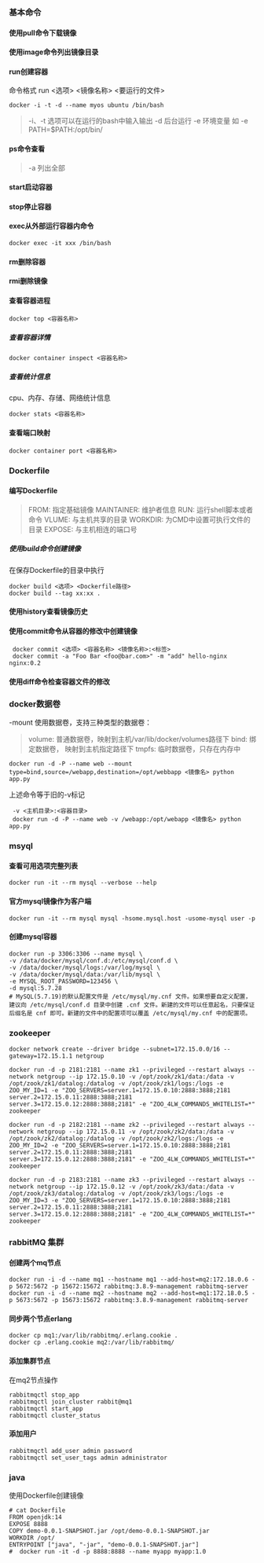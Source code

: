 ### 基本命令
#### 使用pull命令下载镜像
#### 使用image命令列出镜像目录
#### run创建容器
命令格式 run <选项> <镜像名称> <要运行的文件>

    docker -i -t -d --name myos ubuntu /bin/bash

> -i、-t 选项可以在运行的bash中输入输出
> -d 后台运行
> -e 环境变量 如 -e PATH=$PATH:/opt/bin/
#### ps命令查看
> -a 列出全部
#### start启动容器
#### stop停止容器
#### exec从外部运行容器内命令

    docker exec -it xxx /bin/bash

#### rm删除容器
#### rmi删除镜像
#### 查看容器进程

    docker top <容器名称>

##### 查看容器详情

    docker container inspect <容器名称>

##### 查看统计信息
cpu、内存、存储、网络统计信息
   
    docker stats <容器名称>

#### 查看端口映射

    docker container port <容器名称>


### Dockerfile
#### 编写Dockerfile
> FROM: 指定基础镜像
> MAINTAINER: 维护者信息
> RUN: 运行shell脚本或者命令
> VLUME: 与主机共享的目录
> WORKDIR: 为CMD中设置可执行文件的目录
> EXPOSE: 与主机相连的端口号
##### 使用build命令创建镜像
在保存Dockerfile的目录中执行

    docker build <选项> <Dockerfile路径>
    docker build --tag xx:xx .

#### 使用history查看镜像历史
#### 使用commit命令从容器的修改中创建镜像

     docker commit <选项> <容器名称> <镜像名称>:<标签>
     docker commit -a "Foo Bar <foo@bar.com>" -m "add" hello-nginx nginx:0.2

#### 使用diff命令检查容器文件的修改
### docker数据卷
-mount 使用数据卷，支持三种类型的数据卷：
> volume: 普通数据卷，映射到主机/var/lib/docker/volumes路径下
> bind: 绑定数据卷， 映射到主机指定路径下
> tmpfs: 临时数据卷，只存在内存中

    docker run -d -P --name web --mount type=bind,source=/webapp,destination=/opt/webbapp <镜像名> python app.py

上述命令等于旧的-v标记

     -v <主机目录>:<容器目录>
     docker run -d -P --name web -v /webapp:/opt/webapp <镜像名> python app.py

### msyql
#### 查看可用选项完整列表

    docker run -it --rm mysql --verbose --help

#### 官方mysql镜像作为客户端

    docker run -it --rm mysql mysql -hsome.mysql.host -usome-mysql user -p

#### 创建mysql容器

    docker run -p 3306:3306 --name mysql \
    -v /data/docker/mysql/conf.d:/etc/mysql/conf.d \
    -v /data/docker/mysql/logs:/var/log/mysql \
    -v /data/docker/mysql/data:/var/lib/mysql \
    -e MYSQL_ROOT_PASSWORD=123456 \
    -d mysql:5.7.28
    # MySQL(5.7.19)的默认配置文件是 /etc/mysql/my.cnf 文件。如果想要自定义配置，建议向 /etc/mysql/conf.d 目录中创建 .cnf 文件。新建的文件可以任意起名，只要保证后缀名是 cnf 即可。新建的文件中的配置项可以覆盖 /etc/mysql/my.cnf 中的配置项。

### zookeeper

    docker network create --driver bridge --subnet=172.15.0.0/16 --gateway=172.15.1.1 netgroup

    docker run -d -p 2181:2181 --name zk1 --privileged --restart always --network netgroup --ip 172.15.0.10 -v /opt/zook/zk1/data:/data -v /opt/zook/zk1/datalog:/datalog -v /opt/zook/zk1/logs:/logs -e ZOO_MY_ID=1 -e "ZOO_SERVERS=server.1=172.15.0.10:2888:3888;2181 server.2=172.15.0.11:2888:3888;2181 server.3=172.15.0.12:2888:3888;2181" -e "ZOO_4LW_COMMANDS_WHITELIST=*" zookeeper 

    docker run -d -p 2182:2181 --name zk2 --privileged --restart always --network netgroup --ip 172.15.0.11 -v /opt/zook/zk2/data:/data -v /opt/zook/zk2/datalog:/datalog -v /opt/zook/zk2/logs:/logs -e ZOO_MY_ID=2 -e "ZOO_SERVERS=server.1=172.15.0.10:2888:3888;2181 server.2=172.15.0.11:2888:3888;2181 server.3=172.15.0.12:2888:3888;2181" -e "ZOO_4LW_COMMANDS_WHITELIST=*" zookeeper

    docker run -d -p 2183:2181 --name zk3 --privileged --restart always --network netgroup --ip 172.15.0.12 -v /opt/zook/zk3/data:/data -v /opt/zook/zk3/datalog:/datalog -v /opt/zook/zk3/logs:/logs -e ZOO_MY_ID=3 -e "ZOO_SERVERS=server.1=172.15.0.10:2888:3888;2181 server.2=172.15.0.11:2888:3888;2181 server.3=172.15.0.12:2888:3888;2181" -e "ZOO_4LW_COMMANDS_WHITELIST=*" zookeeper

### rabbitMQ 集群
#### 创建两个mq节点

    docker run -i -d --name mq1 --hostname mq1 --add-host=mq2:172.18.0.6 -p 5672:5672 -p 15672:15672 rabbitmq:3.8.9-management rabbitmq-server
    docker run -i -d --name mq2 --hostname mq2 --add-host=mq1:172.18.0.5 -p 5673:5672 -p 15673:15672 rabbitmq:3.8.9-management rabbitmq-server

#### 同步两个节点erlang

    docker cp mq1:/var/lib/rabbitmq/.erlang.cookie .
    docker cp .erlang.cookie mq2:/var/lib/rabbitmq/

#### 添加集群节点
在mq2节点操作

    rabbitmqctl stop_app
    rabbitmqctl join_cluster rabbit@mq1
    rabbitmqctl start_app
    rabbitmqctl cluster_status

#### 添加用户

    rabbitmqctl add_user admin password
    rabbitmqctl set_user_tags admin administrator

### java
使用Dockerfile创建镜像

    # cat Dockerfile
    FROM openjdk:14
    EXPOSE 8888
    COPY demo-0.0.1-SNAPSHOT.jar /opt/demo-0.0.1-SNAPSHOT.jar
    WORKDIR /opt/
    ENTRYPOINT ["java", "-jar", "demo-0.0.1-SNAPSHOT.jar"]
    #  docker run -it -d -p 8888:8888 --name myapp myapp:1.0